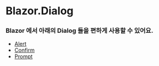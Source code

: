 # Blazor.Dialog

### Blazor 에서 아래의 Dialog 들을 편하게 사용할 수 있어요.
* [Alert](https://developer.mozilla.org/docs/Web/API/Window/alert)
* [Confirm](https://developer.mozilla.org/docs/Web/API/Window/confirm)
* [Prompt](https://developer.mozilla.org/docs/Web/API/Window/prompt)
